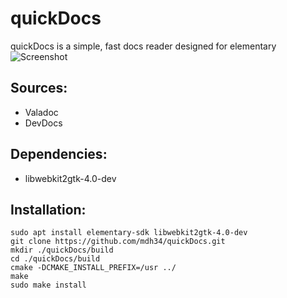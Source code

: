 # quickDocs


quickDocs is a simple, fast docs reader designed for elementary
![Screenshot](https://imgur.com/0t2mmmy.png)

## Sources:
 - Valadoc
 - DevDocs

## Dependencies:
 - libwebkit2gtk-4.0-dev


## Installation:
```
sudo apt install elementary-sdk libwebkit2gtk-4.0-dev
git clone https://github.com/mdh34/quickDocs.git
mkdir ./quickDocs/build
cd ./quickDocs/build
cmake -DCMAKE_INSTALL_PREFIX=/usr ../
make
sudo make install
```
